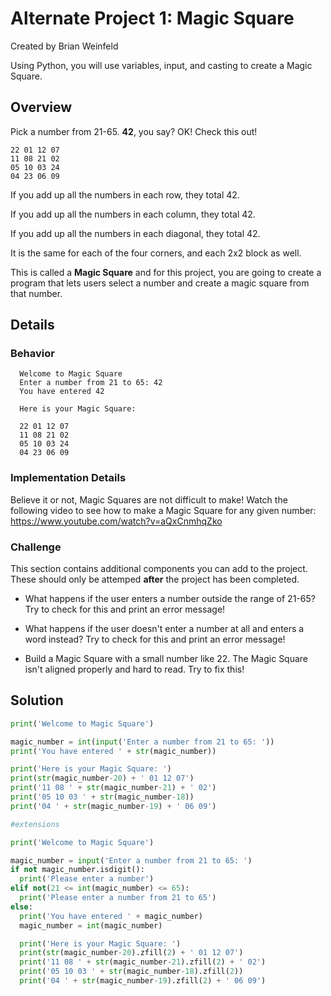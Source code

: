 # Alternate Project 1: Magic Square
Created by Brian Weinfeld

Using Python, you will use variables, input, and casting to create a Magic Square. 

## Overview

Pick a number from 21-65. __42__, you say? OK! Check this out!

```
22 01 12 07
11 08 21 02
05 10 03 24
04 23 06 09
```

If you add up all the numbers in each row, they total 42.

If you add up all the numbers in each column, they total 42.

If you add up all the numbers in each diagonal, they total 42.

It is the same for each of the four corners, and each 2x2 block as well.

This is called a __Magic Square__ and for this project, you are going to create a program that lets users select a number and create a magic square from that number.

## Details

### Behavior

```
  Welcome to Magic Square
  Enter a number from 21 to 65: 42
  You have entered 42

  Here is your Magic Square:

  22 01 12 07
  11 08 21 02
  05 10 03 24
  04 23 06 09
```

### Implementation Details

Believe it or not, Magic Squares are not difficult to make! Watch the following video to see how to make a Magic Square for any given number: https://www.youtube.com/watch?v=aQxCnmhqZko

### Challenge

This section contains additional components you can add to the project. These should only be attemped __after__ the project has been completed.

* What happens if the user enters a number outside the range of 21-65? Try to check for this and print an error message!

* What happens if the user doesn't enter a number at all and enters a word instead? Try to check for this and print an error message!

* Build a Magic Square with a small number like 22. The Magic Square isn't aligned properly and hard to read. Try to fix this!

## Solution

```python
print('Welcome to Magic Square')

magic_number = int(input('Enter a number from 21 to 65: '))
print('You have entered ' + str(magic_number))

print('Here is your Magic Square: ') 
print(str(magic_number-20) + ' 01 12 07')
print('11 08 ' + str(magic_number-21) + ' 02')
print('05 10 03 ' + str(magic_number-18))
print('04 ' + str(magic_number-19) + ' 06 09')

#extensions

print('Welcome to Magic Square')

magic_number = input('Enter a number from 21 to 65: ')
if not magic_number.isdigit():
  print('Please enter a number')
elif not(21 <= int(magic_number) <= 65):
  print('Please enter a number from 21 to 65')
else:
  print('You have entered ' + magic_number)
  magic_number = int(magic_number)

  print('Here is your Magic Square: ')
  print(str(magic_number-20).zfill(2) + ' 01 12 07')
  print('11 08 ' + str(magic_number-21).zfill(2) + ' 02')
  print('05 10 03 ' + str(magic_number-18).zfill(2))
  print('04 ' + str(magic_number-19).zfill(2) + ' 06 09')
 ```
